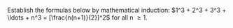 Establish the formulas below by mathematical induction:
   $1^3 + 2^3 + 3^3 + \ldots + n^3 = [\frac{n(n+1)}{2}]^2$ for all n $\geq{1}$.